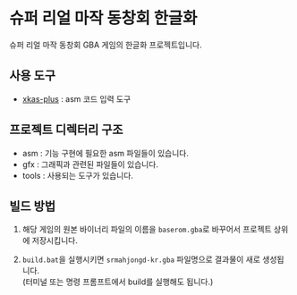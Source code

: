# 슈퍼 리얼 마작 동창회 한글화

슈퍼 리얼 마작 동창회 GBA 게임의 한글화 프로젝트입니다.

## 사용 도구

- [xkas-plus](https://github.com/devinacker/xkas-plus) : asm 코드 입력 도구

## 프로젝트 디렉터리 구조

- asm : 기능 구현에 필요한 asm 파일들이 있습니다.
- gfx : 그래픽과 관련된 파일들이 있습니다.
- tools : 사용되는 도구가 있습니다.

## 빌드 방법

1. 해당 게임의 원본 바이너리 파일의 이름을 `baserom.gba`로 바꾸어서 프로젝트 상위에 저장시킵니다.

2. `build.bat`을 실행시키면 `srmahjongd-kr.gba` 파일명으로 결과물이 새로 생성됩니다.  
   (터미널 또는 명령 프롬프트에서 build를 실행해도 됩니다.)
